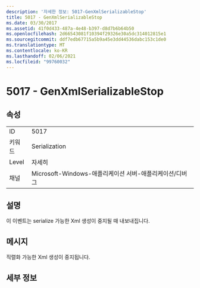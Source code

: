 ```yaml
---
description: '자세한 정보: 5017-GenXmlSerializableStop'
title: 5017 - GenXmlSerializableStop
ms.date: 03/30/2017
ms.assetid: 41f0d433-487a-4e48-b397-d8d7b6b64b50
ms.openlocfilehash: 2d66543081f10394f29326e30a5dc314012815e1
ms.sourcegitcommit: ddf7edb67715a5b9a45e3dd44536dabc153c1de0
ms.translationtype: MT
ms.contentlocale: ko-KR
ms.lasthandoff: 02/06/2021
ms.locfileid: "99760032"
---
```

# <a name="5017---genxmlserializablestop"></a>5017 - GenXmlSerializableStop

## <a name="properties"></a>속성  
  
|||  
|-|-|  
|ID|5017|  
|키워드|Serialization|  
|Level|자세히|  
|채널|Microsoft-Windows-애플리케이션 서버-애플리케이션/디버그|  
  
## <a name="description"></a>설명  

 이 이벤트는 serialize 가능한 Xml 생성이 중지될 때 내보내집니다.  
  
## <a name="message"></a>메시지  

 직렬화 가능한 Xml 생성이 중지됩니다.  
  
## <a name="details"></a>세부 정보

